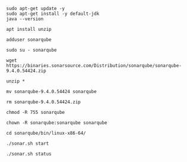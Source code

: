   ````
sudo apt-get update -y
sudo apt-get install -y default-jdk
java --version
````
````
apt install unzip
````
````
adduser sonarqube
````
````
sudo su - sonarqube
````
````
wget https://binaries.sonarsource.com/Distribution/sonarqube/sonarqube-9.4.0.54424.zip
````
````
unzip *
````
````
mv sonarqube-9.4.0.54424 sonarqube
````
````
rm sonarqube-9.4.0.54424.zip
````
````
chmod -R 755 sonarqube
````
````
chown -R sonarqube:sonarqube sonarqube
````
````
cd sonarqube/bin/linux-x86-64/
````
````
./sonar.sh start
````
````
./sonar.sh status
````
